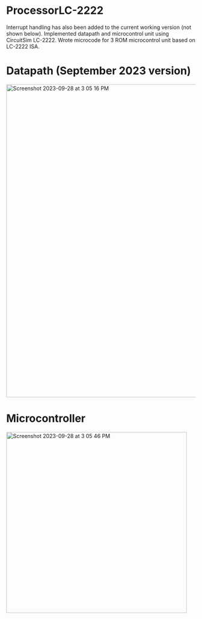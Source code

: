 # ProcessorLC-2222
Interrupt handling has also been added to the current working version (not shown below). 
Implemented datapath and microcontrol unit using CircuitSim LC-2222. Wrote microcode for 3 ROM microcontrol unit based on LC-2222 ISA.

# Datapath (September 2023 version)
<img width="830" alt="Screenshot 2023-09-28 at 3 05 16 PM" src="https://github.com/feliciafea/ProcessorLC-2222/assets/107654364/4142ddb4-e1af-4550-9a0a-ef7c2c1e6c31">

# Microcontroller
<img width="480" alt="Screenshot 2023-09-28 at 3 05 46 PM" src="https://github.com/feliciafea/ProcessorLC-2222/assets/107654364/f60db5f1-a716-4f96-b90c-27e624b30a0c">
